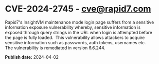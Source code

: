 # CVE-2024-2745 - cve@rapid7.com

Rapid7's InsightVM maintenance mode login page suffers from a sensitive information exposure vulnerability whereby, sensitive information is exposed through query strings in the URL when login is attempted before the page is fully loaded.  This vulnerability allows attackers to acquire sensitive information such as passwords, auth tokens, usernames etc.  
 
The vulnerability is remediated in version 6.6.244. 



**Publish date:** 2024-04-02
